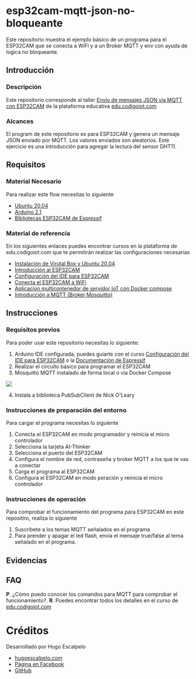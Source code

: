 # esp32cam-mqtt-json-no-bloqueante
Este repositorio muestra el ejemplo básico de un programa para el ESP32CAM que se conecta a WiFi y a un Broker MQTT y env con ayuda de logica no bloqueante.

## Introducción

### Descripción
Este repositorio corresponde al taller [Envío de mensajes JSON via MQTT con ESP32CAM](https://edu.codigoiot.com/course/view.php?id=1002) de la plataforma educativa [edu.codigoiot.com](https://edu.codigoiot.com/)

### Alcances
El program de este repositorio es para ESP32CAM y genera un mensaje JSON enviado por MQTT. Los valores enviados son aleatorios. Este ejercicio es una introducción para agregar la lectura del sensor DHT11.

## Requisitos
### Material Necesario

Para realizar este flow necesitas lo siguiente

- [Ubuntu 20.04](https://releases.ubuntu.com/20.04/)
- [Arduino 2.1](https://www.arduino.cc/en/software)
- [Bibliotecas ESP32CAM de Espressif](https://docs.espressif.com/projects/arduino-esp32/en/latest/installing.html)

### Material de referencia

En los siguientes enlaces puedes encontrar cursos en la plataforma de edu.codigoiot.com que te permitirán realizar las configuraciones necesarias

- [Instalación de Virutal Box y Ubuntu 20.04](https://edu.codigoiot.com/course/view.php?id=812)
- [Introducción al ESP32CAM](https://edu.codigoiot.com/course/view.php?id=829)
- [Configuración del IDE para ESP32CAM](https://edu.codigoiot.com/course/view.php?id=850)
- [Conecta el ESP32CAM a WiFi](https://edu.codigoiot.com/course/view.php?id=852)
- [Aplicacion multicontenedor de servidor IoT con Docker compose](https://edu.codigoiot.com/mod/lesson/view.php?id=3889&pageid=3804&startlastseen=no)
- [Introducción a MQTT (Broker Mosquitto)](https://edu.codigoiot.com/course/view.php?id=851)

## Instrucciones

### Requisitos previos

Para poder usar este repositorio necesitas lo siguiente:

1. Arduino IDE configurada, puedes guiarte con el curso [Configuración del IDE para ESP32CAM](https://edu.codigoiot.com/course/view.php?id=850) o la [Documentación de Espressif](https://docs.espressif.com/projects/arduino-esp32/en/latest/installing.html)
2. Realizar el circuito básico para programar el ESP32CAM
3. Mosquitto MQTT instalado de forma local o via Docker Compose

![](https://github.com/hugoescalpelo/esp32cam-mqtt-json-no-bloqueante/blob/main/Imagenes/img01.png?raw=true)

4. Instala a biblioteca PubSubClient de Nick O'Leary

### Instrucciones de preparación del entorno

Para cargar el programa necesitas lo siguiente

1. Conecta el ESP32CAM en modo programador y reinicia el micro controlador
2. Selecciona la tarjeta AI-Thinker
3. Selecciona el puerto del ESP32CAM
4. Configura el nombre de red, contraseña y broker MQTT a los que te vas a conectar
5. Carga el programa al ESP32CAM
6. Configura el ESP32CAM en modo peración y reinicia el micro controlador

### Instrucciones de operación

Para comprobar el funcionamiento del programa para ESP32CAM en este repositiro, realiza lo siguiente

1. Suscribete a los temas MQTT señalados en el programa
2. Para prender y apagar el led flash, envía el mensaje true/false al tema señalado en el programa.

## Evidencias

[]()

## FAQ
**P**. ¿Cómo puedo conocer los comandos para MQTT para comprobar el funcionamiento?. **R**. Puedes encontrar todos los detalles en el curso de [edu.codigoiot.com](edu.codigoiot.com)

# Créditos

Desarrollado por Hugo Escalpelo
- [hugoescalpelo.com](https://hugoescalpelo.com/)
- [Página en Facebook](https://www.facebook.com/Hugo-Escalpelo-Profesional-337708683840136)
- [GitHub](https://github.com/hugoescalpelo)